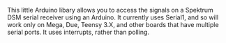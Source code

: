This little Arduino libary allows you to access the signals on a Spektrum DSM serial receiver using an Arduino.
It currently uses Serial1, and so will work only on Mega, Due, Teensy 3.X, and other boards that have multiple
serial ports.  It uses interrupts, rather than polling.
